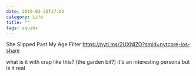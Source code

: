 ```yaml
---
date: 2019-02-20T17:03
category: Life
title: ""
tags: squibs
---
```


She Slipped Past My Age Filter
https://nyti.ms/2UXNIZO?smid=nytcore-ios-share

what is it with crap like this?
(the garden bit?)
it's an interesting persona but is it real
